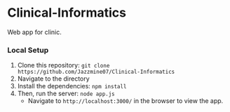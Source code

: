 # Clinical-Informatics
Web app for clinic.

### Local Setup
1. Clone this repository: `git clone https://github.com/Jazzmine07/Clinical-Informatics`
2. Navigate to the directory
3. Install the dependencies: `npm install`
4. Then, run the server: `node app.js`
    * Navigate to `http://localhost:3000/` in the browser to view the app.